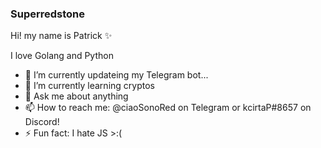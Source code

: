 ### Superredstone
Hi! my name is Patrick ✨

I love Golang and Python

- 🔭 I’m currently updateing my Telegram bot...
- 🌱 I’m currently learning cryptos
- 💬 Ask me about anything
- 📫 How to reach me: @ciaoSonoRed on Telegram or kcirtaP#8657 on Discord!
- ⚡ Fun fact: I hate JS >:(
